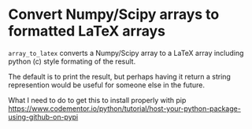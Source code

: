 # Convert Numpy/Scipy arrays to formatted LaTeX arrays

`array_to_latex` converts a Numpy/Scipy array to a LaTeX array including
python (c) style formating of the result.

The default is to print the result, but perhaps having it return a
string represention would be useful for someone else in the future. 

What I need to do to get this to install properly with pip
https://www.codementor.io/python/tutorial/host-your-python-package-using-github-on-pypi
